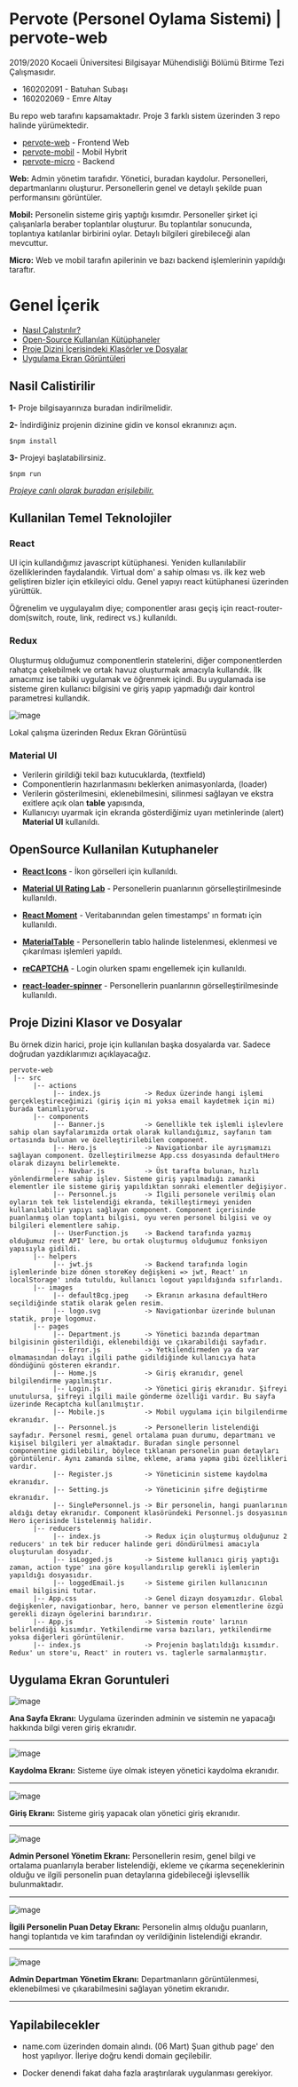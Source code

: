 # Pervote (Personel Oylama Sistemi) | pervote-web

2019/2020 Kocaeli Üniversitesi Bilgisayar Mühendisliği Bölümü Bitirme Tezi Çalışmasıdır.

* 160202091 - Batuhan Subaşı
* 160202069 - Emre Altay

Bu repo web tarafını kapsamaktadır. Proje 3 farklı sistem üzerinden 3 repo halinde yürümektedir.

* [pervote-web](https://github.com/batuhansubasi/pervote-web)     - Frontend Web 
* [pervote-mobil](https://github.com/batuhansubasi/pervote-mobil) - Mobil Hybrit 
* [pervote-micro](https://github.com/batuhansubasi/pervote-micro) - Backend

**Web:** Admin yönetim tarafıdır. Yönetici, buradan kaydolur. Personelleri, departmanlarını oluşturur. Personellerin genel ve detaylı şekilde puan performansını görüntüler.

**Mobil:** Personelin sisteme giriş yaptığı kısımdır. Personeller şirket içi çalışanlarla beraber toplantılar oluşturur. Bu toplantılar sonucunda, toplantıya katılanlar birbirini oylar. Detaylı bilgileri girebileceği alan mevcuttur. 

**Micro:** Web ve mobil tarafın apilerinin ve bazı backend işlemlerinin yapıldığı taraftır.

# Genel İçerik

-	[Nasıl Çalıştırılır?](#nasil-calistirilir)
-	[Open-Source Kullanılan Kütüphaneler](#opensource-kullanilan-kutuphaneler)
-	[Proje Dizini İçerisindeki Klasörler ve Dosyalar](#proje-dizini-klasor-ve-dosyalar)
-	[Uygulama Ekran Görüntüleri](#uygulama-ekran-goruntuleri)


## Nasil Calistirilir

**1-** Proje bilgisayarınıza buradan indirilmelidir.

**2-** İndirdiğiniz projenin dizinine gidin ve konsol ekranınızı açın.

```
$npm install

```

**3-** Projeyi başlatabilirsiniz.

```
$npm run
```

[*Projeye canlı olarak buradan erişilebilir.*](https://batuhansubasi.github.io/pervote-web/)
 
## Kullanilan Temel Teknolojiler

### React

UI için kullandığımız javascript kütüphanesi. Yeniden kullanılabilir özelliklerinden faydalandık. Virtual dom' a sahip olması vs. ilk kez web geliştiren bizler için etkileyici oldu. Genel yapıyı react kütüphanesi üzerinden yürüttük.

Öğrenelim ve uygulayalım diye; componentler arası geçiş için react-router-dom(switch, route, link, redirect vs.) kullanıldı.

### Redux

Oluşturmuş olduğumuz componentlerin statelerini, diğer componentlerden rahatça çekebilmek ve ortak havuz oluşturmak amacıyla kullandık. İlk amacımız ise tabiki uygulamak ve öğrenmek içindi. Bu uygulamada ise sisteme giren kullanıcı bilgisini ve giriş yapıp yapmadığı dair kontrol parametresi kullandık.

![image](https://user-images.githubusercontent.com/30631029/83916555-0f24a880-a77e-11ea-837b-e523c9bfd7ab.png)

Lokal çalışma üzerinden Redux Ekran Görüntüsü

### Material UI

* Verilerin girildiği tekil bazı kutucuklarda, (textfield)
* Componentlerin hazırlanmasını beklerken animasyonlarda, (loader)
* Verilerin gösterilmesini, eklenebilmesini, silinmesi sağlayan ve ekstra exitlere açık olan **table** yapısında,
* Kullanıcıyı uyarmak için ekranda gösterdiğimiz uyarı metinlerinde (alert) **Material UI** kullanıldı.

## OpenSource Kullanilan Kutuphaneler

* [**React Icons**](https://react-icons.github.io/react-icons/) - İkon görselleri için kullanıldı.

* [**Material UI Rating Lab**](https://material-ui.com/components/rating/) - Personellerin puanlarının görselleştirilmesinde kullanıldı.

* [**React Moment**](https://www.npmjs.com/package/react-moment) - Veritabanından gelen timestamps' ın formatı için kullanıldı.

* [**MaterialTable**](https://www.npmjs.com/package/material-table) - Personellerin tablo halinde listelenmesi, eklenmesi ve çıkarılması işlemleri yapıldı.

* [**reCAPTCHA**](https://developers.google.com/recaptcha/docs/v3) - Login olurken spamı engellemek için kullanıldı.

* [**react-loader-spinner**](https://www.npmjs.com/package/react-loader-spinner) - Personellerin puanlarının görselleştirilmesinde kullanıldı.

## Proje Dizini Klasor ve Dosyalar
Bu örnek dizin harici, proje için kullanılan başka dosyalarda var. Sadece doğrudan yazdıklarımızı açıklayacağız.
```
pervote-web
 |-- src
      |-- actions 
           |-- index.js           -> Redux üzerinde hangi işlemi gerçekleştireceğimizi (giriş için mi yoksa email kaydetmek için mi) burada tanımlıyoruz.
      |-- components    
           |-- Banner.js          -> Genellikle tek işlemli işlevlere sahip olan sayfalarımızda ortak olarak kullandığımız, sayfanın tam ortasında bulunan ve özelleştirilebilen component.
           |-- Hero.js            -> Navigationbar ile ayrışmamızı sağlayan component. Özelleştirilmezse App.css dosyasında defaultHero olarak dizaynı belirlemekte.
           |-- Navbar.js          -> Üst tarafta bulunan, hızlı yönlendirmelere sahip işlev. Sisteme giriş yapılmadığı zamanki elementler ile sisteme giriş yapıldıktan sonraki elementler değişiyor.
           |-- Personnel.js       -> İlgili personele verilmiş olan oyların tek tek listelendiği ekranda, tekilleştirmeyi yeniden      kullanılabilir yapıyı sağlayan component. Component içerisinde puanlanmış olan toplantı bilgisi, oyu veren personel bilgisi ve oy bilgileri elementlere sahip.
           |-- UserFunction.js    -> Backend tarafında yazmış olduğumuz rest API' lere, bu ortak oluşturmuş olduğumuz fonksiyon         yapısıyla gidildi.
      |-- helpers   
           |-- jwt.js             -> Backend tarafında login işlemlerinde bize dönen storeKey değişkeni => jwt, React' ın localStorage' ında tutuldu, kullanıcı logout yapıldığında sıfırlandı.
      |-- images   
           |-- defaultBcg.jpeg    -> Ekranın arkasına defaultHero seçildiğinde statik olarak gelen resim.
           |-- logo.svg           -> Navigationbar üzerinde bulunan statik, proje logomuz.
      |-- pages
           |-- Department.js      -> Yönetici bazında departman bilgisinin gösterildiği, eklenebildiği ve çıkarabildiği sayfadır. 
           |-- Error.js           -> Yetkilendirmeden ya da var olmamasından dolayı ilgili pathe gidildiğinde kullanıcıya hata döndüğünü gösteren ekrandır.
           |-- Home.js            -> Giriş ekranıdır, genel bilgilendirme yapılmıştır.
           |-- Login.js           -> Yönetici giriş ekranıdır. Şifreyi unutulursa, şifreyi ilgili maile gönderme özelliği vardır. Bu sayfa üzerinde Recaptcha kullanılmıştır.
           |-- Mobile.js          -> Mobil uygulama için bilgilendirme ekranıdır.
           |-- Personnel.js       -> Personellerin listelendiği sayfadır. Personel resmi, genel ortalama puan durumu, departmanı ve kişisel bilgileri yer almaktadır. Buradan single personnel componentine gidilebilir, böylece tıklanan personelin puan detayları görüntülenir. Aynı zamanda silme, ekleme, arama yapma gibi özellikleri vardır.
           |-- Register.js        -> Yöneticinin sisteme kaydolma ekranıdır.
           |-- Setting.js         -> Yöneticinin şifre değiştirme ekranıdır.
           |-- SinglePersonnel.js -> Bir personelin, hangi puanlarının aldığı detay ekranıdır. Component klasöründeki Personnel.js dosyasının Hero içerisinde listelenmiş halidir.
      |-- reducers
           |-- index.js           -> Redux için oluşturmuş olduğunuz 2 reducers' ın tek bir reducer halinde geri döndürülmesi amacıyla oluşturulan dosyadır.
           |-- isLogged.js        -> Sisteme kullanıcı giriş yaptığı zaman, action type' ına göre koşullandırılıp gerekli işlemlerin yapıldığı dosyasıdır.
           |-- loggedEmail.js     -> Sisteme girilen kullanıcının email bilgisini tutar.
      |-- App.css                 -> Genel dizayn dosyamızdır. Global değişkenler, navigationbar, hero, banner ve person elementlerine özgü gerekli dizayn ögelerini barındırır.
      |-- App.js                  -> Sistemin route' larının belirlendiği kısımdır. Yetkilendirme varsa bazıları, yetkilendirme yoksa diğerleri görüntülenir.
      |-- index.js                -> Projenin başlatıldığı kısımdır. Redux' un store'u, React' in routerı vs. taglerle sarmalanmıştır.
```
## Uygulama Ekran Goruntuleri

![image](https://user-images.githubusercontent.com/30631029/83819475-a16f7280-a6d2-11ea-8c95-76b5a8b3e414.png)

**Ana Sayfa Ekranı:** Uygulama üzerinden adminin ve sistemin ne yapacağı hakkında bilgi veren giriş ekranıdır.

---

![image](https://user-images.githubusercontent.com/30631029/83914763-8fe1a580-a77a-11ea-82d8-d6d6cfd31553.png)

**Kaydolma Ekranı:** Sisteme üye olmak isteyen yönetici kaydolma ekranıdır.

---

![image](https://user-images.githubusercontent.com/30631029/83913954-f9f94b00-a778-11ea-9bcf-bac9a9b876c1.png)

**Giriş Ekranı:** Sisteme giriş yapacak olan yönetici giriş ekranıdır.

---

![image](https://user-images.githubusercontent.com/30631029/83914078-3462e800-a779-11ea-9508-1a8881cf9195.png)

**Admin Personel Yönetim Ekranı:** Personellerin resim, genel bilgi ve ortalama puanlarıyla beraber listelendiği, ekleme ve çıkarma seçeneklerinin olduğu ve ilgili personelin puan detaylarına gidebileceği işlevsellik bulunmaktadır.

---

![image](https://user-images.githubusercontent.com/30631029/83914174-607e6900-a779-11ea-8571-2b372cd630f5.png)

**İlgili Personelin Puan Detay Ekranı:** Personelin almış olduğu puanların, hangi toplantıda ve kim tarafından oy verildiğinin listelendiği ekrandır.

---

![image](https://user-images.githubusercontent.com/30631029/83914200-6bd19480-a779-11ea-98a1-fcb07811684c.png)

**Admin Departman Yönetim Ekranı:** Departmanların görüntülenmesi, eklenebilmesi ve çıkarabilmesini sağlayan yönetim ekranıdır.

---

## Yapilabilecekler

* name.com üzerinden domain alındı. (06 Mart) Şuan github page' den host yapılıyor. İleriye doğru kendi domain geçilebilir.

* Docker denendi fakat daha fazla araştırılarak uygulanması gerekiyor.
